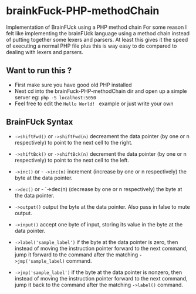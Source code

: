 # brainkFuck-PHP-methodChain
Implementation of BrainFUck using a PHP method chain
For some reason I felt like implementing the brainFUck language using a method chain instead of putting together some lexers and parsers. 
At least this gives it the speed of executing a normal PHP file plus this is way easy to do compared to dealing with lexers and parsers.

## Want to run this ?
- First make sure you have good old PHP installed 
- Next cd into the brainFuck-PHP-methodChain dir and open up a simple server eg: `php -S localhost:5050`
- Feel free to edit the `Hello World! ` example or just write your own  

## BrainFUck Syntax
- `->shiftFwd()` or `->shiftFwd(n)` decreament the data pointer (by one or n respectively) to point to the next cell to the right.
- `->shiftBck()` or `->shiftBck(n)` 	decrement the data pointer (by one or n respectively) to point to the next cell to the left.
- `->inc()` or - `->inc(n)` increment (increase by one or n respectively) the byte at the data pointer.
- `->dec()` or - `->dec(n) (decrease by one or n respectively) the byte at the data pointer.

- `->output()` output the byte at the data pointer. Also pass in false to mute output.
- `->input()`	accept one byte of input, storing its value in the byte at the data pointer.
- `->label('sample_label')`	if the byte at the data pointer is zero, then instead of moving the instruction pointer forward to the next command, jump it forward to the command after the matching `->jmp('sample_label)` command.
- `->jmp('sample_label')`	if the byte at the data pointer is nonzero, then instead of moving the instruction pointer forward to the next command, jump it back to the command after the matching `->label()` command.

